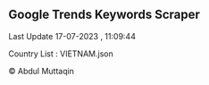 

## Google Trends Keywords Scraper 
 
Last Update 17-07-2023 , 11:09:44

Country List :
VIETNAM.json



© Abdul Muttaqin 
